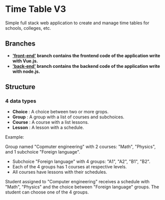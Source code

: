 # Time Table V3

Simple full stack web application to create and manage time tables for schools, colleges, etc.

## Branches

-   **['front-end'](https://example.com) branch contains the frontend code of the application write with Vue.js.**
-   **['back-end'](https://gitlab.com/mngn/time-table-v3/-/tree/back-end) branch contains the backend code of the application write with node.js.**

## Structure

### 4 data types

-   **Choice** : A choice between two or more grops.
-   **Group** : A group with a list of courses and subchoices.
-   **Course** : A course with a list lessons.
-   **Lesson** : A lesson with a schedule.

Example:

Group named "Copmuter engineering" with 2 courses: "Math", "Physics", and 1 subchoice "Foreign language".

-   Subchoice "Foreign language" with 4 groups: "A1", "A2", "B1", "B2".
-   Each of the 4 groups has 1 courses at respective levels.
-   All courses have lessons with their schedules.

Student assigned to "Computer engineering" receives a schedule with "Math", "Physics" and the choice between "Foreign language" groups. The student can choose one of the 4 groups.
